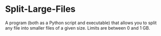 # Split-Large-Files
A program (both as a Python script and executable) that allows you to split any file into smaller files of a given size. Limits are between 0 and 1 GB.

